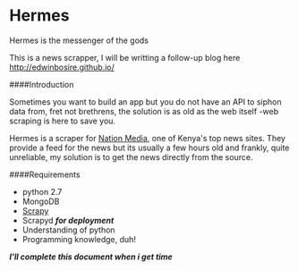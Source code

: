 Hermes
======
Hermes is the messenger of the gods


This is a news scrapper, I will be writting a follow-up blog here http://edwinbosire.github.io/

####Introduction

Sometimes you want to build an app but you do not have an API to siphon data from, fret not brethrens, the solution is as old as the web itself -web scraping is here to save you.

Hermes is a scraper for [Nation Media](nation.co.ke), one of Kenya's top news sites. They provide a feed for the news but its usually a few hours old and frankly, quite unreliable, my solution is to get the news directly from the source.

####Requirements
- python 2.7
- MongoDB
- [Scrapy](http://scrapy.org/)
- Scrapyd ***for deployment***
- Understanding of python
- Programming knowledge, duh!

***I'll complete this document when i get time***
